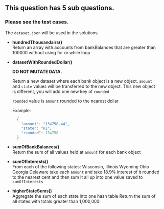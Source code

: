 ## This question has 5 sub questions. 
### Please see the test cases.

The `dataset.json` will be used in the solutions.

- **hundredThousandairs()**  
  Return an array with accounts from bankBalances that are
  greater than 100000 without using for or while loop

- **datasetWithRoundedDollar()** 

  **DO NOT MUTATE DATA.**

  Return a new dataset where each bank object is a new object.
  `amount` and `state` values will be transferred to the new object.
  This new object is different, you will add one new key of `rounded`

  `rounded` value is `amount` rounded to the nearest dollar

  Example:
  ```js
    {
      "amount": "134758.44",
      "state": "HI",
      "rounded": 134758
    }
  ```
- **sumOfBankBalances()**  
Return the sum of all values held at `amount` for each bank object

- **sumOfInterests()**  
  From each of the following states:
    Wisconsin, 
    Illinois
    Wyoming
    Ohio
    Georgia
    Delaware
  take each `amount` and take 18.9% interest of it rounded to the nearest cent
  and then sum it all up into one value saved to `sumOfInterests`

- **higherStateSums()**  
  Aggregate the sum of each state into one hash table
  Return the sum of all states with totals greater than 1,000,000
